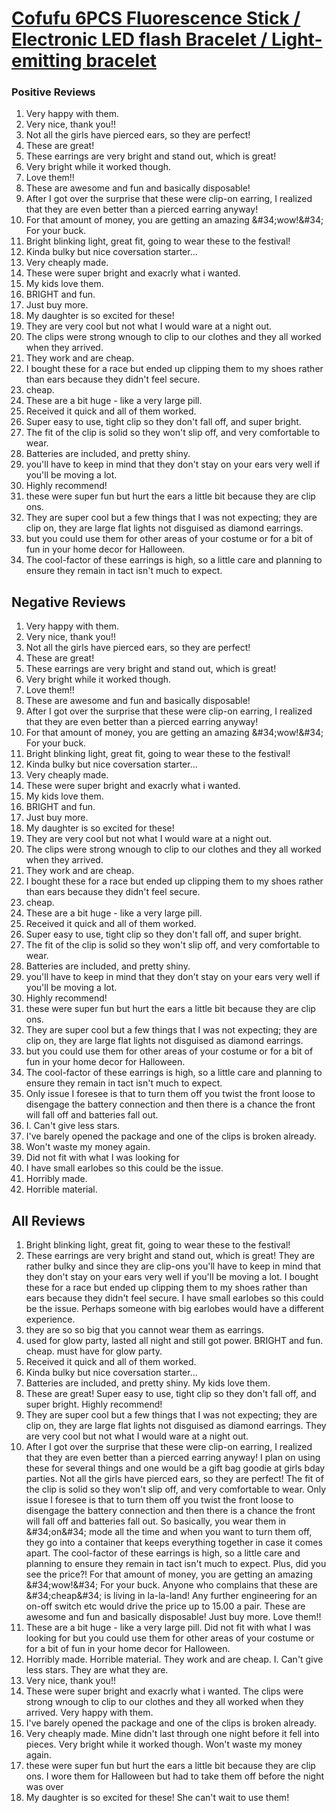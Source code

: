 # [Cofufu 6PCS Fluorescence Stick / Electronic LED flash Bracelet / Light-emitting bracelet](https://products.checkmycream.com/products/Cofufu-6PCS-Fluorescence-Stick-Electronic-LED-flash-Bracelet-Light-emitting-bracelet.html)

### Positive Reviews

<ol>
      <li>Very happy with them.</li>
      <li>Very nice, thank you!!</li>
      <li>Not all the girls have pierced ears, so they are perfect!</li>
      <li>These are great!  </li>
      <li>These earrings are very bright and stand out, which is great!  </li>
      <li>Very bright while it worked though.</li>
      <li>Love them!!</li>
      <li>These are awesome and fun and basically disposable!</li>
      <li>After I got over the surprise that these were clip-on earring, I realized that they are even better than a pierced earring anyway!</li>
      <li>For that amount of money, you are getting an amazing &amp;#34;wow!&amp;#34; For your buck.</li>
      <li>Bright blinking light, great fit, going to wear these to the festival!</li>
      <li>Kinda bulky but nice coversation starter...</li>
      <li>Very cheaply made.  </li>
      <li>These were super bright and exacrly what i wanted.</li>
      <li>My kids love them.</li>
      <li>BRIGHT and fun.</li>
      <li>Just buy more.</li>
      <li>My daughter is so excited for these!</li>
      <li>They are very cool but not what I would ware at a night out.</li>
      <li>The clips were strong wnough to clip to our clothes and they all worked when they arrived.</li>
      <li>They work and are cheap.</li>
      <li>I bought these for a race but ended up clipping them to my shoes rather than ears because they didn&#x27;t feel secure.  </li>
      <li>cheap.</li>
      <li>These are a bit huge - like a very large pill.</li>
      <li>Received it quick and all of them worked.</li>
      <li>Super easy to use, tight clip so they don&#x27;t fall off, and super bright.  </li>
      <li>The fit of the clip is solid so they won&#x27;t slip off, and very comfortable to wear.</li>
      <li>Batteries are included, and pretty shiny.</li>
      <li>you&#x27;ll have to keep in mind that they don&#x27;t stay on your ears very well if you&#x27;ll be moving a lot.  </li>
      <li>Highly recommend!</li>
      <li>these were super fun but hurt the ears a little bit because they are clip ons.</li>
      <li>They are super cool but a few things that I was not expecting; they are clip on, they are large flat lights not disguised as diamond earrings.</li>
      <li>but you could use them for other areas of your costume or for a bit of fun in your home decor for Halloween.</li>
      <li>The cool-factor of these earrings is high, so a little care and planning to ensure they remain in tact isn&#x27;t much to expect.</li>
</ol>


<h2>Negative Reviews</h2>
<ol>
<li> Very happy with them.</li>
<li> Very nice, thank you!!</li>
<li> Not all the girls have pierced ears, so they are perfect!</li>
<li> These are great!  </li>
<li> These earrings are very bright and stand out, which is great!  </li>
<li> Very bright while it worked though.</li>
<li> Love them!!</li>
<li> These are awesome and fun and basically disposable!</li>
<li> After I got over the surprise that these were clip-on earring, I realized that they are even better than a pierced earring anyway!</li>
<li> For that amount of money, you are getting an amazing &amp;#34;wow!&amp;#34; For your buck.</li>
<li> Bright blinking light, great fit, going to wear these to the festival!</li>
<li> Kinda bulky but nice coversation starter...</li>
<li> Very cheaply made.  </li>
<li> These were super bright and exacrly what i wanted.</li>
<li> My kids love them.</li>
<li> BRIGHT and fun.</li>
<li> Just buy more.</li>
<li> My daughter is so excited for these!</li>
<li> They are very cool but not what I would ware at a night out.</li>
<li> The clips were strong wnough to clip to our clothes and they all worked when they arrived.</li>
<li> They work and are cheap.</li>
<li> I bought these for a race but ended up clipping them to my shoes rather than ears because they didn&#x27;t feel secure.  </li>
<li> cheap.</li>
<li> These are a bit huge - like a very large pill.</li>
<li> Received it quick and all of them worked.</li>
<li> Super easy to use, tight clip so they don&#x27;t fall off, and super bright.  </li>
<li> The fit of the clip is solid so they won&#x27;t slip off, and very comfortable to wear.</li>
<li> Batteries are included, and pretty shiny.</li>
<li> you&#x27;ll have to keep in mind that they don&#x27;t stay on your ears very well if you&#x27;ll be moving a lot.  </li>
<li> Highly recommend!</li>
<li> these were super fun but hurt the ears a little bit because they are clip ons.</li>
<li> They are super cool but a few things that I was not expecting; they are clip on, they are large flat lights not disguised as diamond earrings.</li>
<li> but you could use them for other areas of your costume or for a bit of fun in your home decor for Halloween.</li>
<li> The cool-factor of these earrings is high, so a little care and planning to ensure they remain in tact isn&#x27;t much to expect.</li>
<li> Only issue I foresee is that to turn them off you twist the front loose to disengage the battery connection and then there is a chance the front will fall off and batteries fall out.</li>
<li> I. Can&#x27;t give less stars.</li>
<li> I&#x27;ve barely opened the package and one of the clips is broken already.</li>
<li> Won&#x27;t waste my money again.</li>
<li> Did not fit with what I was looking for</li>
<li> I have small earlobes so this could be the issue.  </li>
<li> Horribly made.</li>
<li> Horrible material.</li>
</ol>

<h2>All Reviews</h2>

<ol>
    <li> Bright blinking light, great fit, going to wear these to the festival!</li>
    <li> These earrings are very bright and stand out, which is great!  They are rather bulky and since they are clip-ons you&#x27;ll have to keep in mind that they don&#x27;t stay on your ears very well if you&#x27;ll be moving a lot.  I bought these for a race but ended up clipping them to my shoes rather than ears because they didn&#x27;t feel secure.  I have small earlobes so this could be the issue.  Perhaps someone with big earlobes would have a different experience.</li>
    <li> they are so so big that you cannot wear them as earrings.</li>
    <li> used for glow party, lasted all night and still got power. BRIGHT and fun. cheap. must have for glow party.</li>
    <li> Received it quick and all of them worked.</li>
    <li> Kinda bulky but nice coversation starter...</li>
    <li> Batteries are included, and pretty shiny. My kids love them.</li>
    <li> These are great!  Super easy to use, tight clip so they don&#x27;t fall off, and super bright.  Highly recommend!</li>
    <li> They are super cool but a few things that I was not expecting; they are clip on, they are large flat lights not disguised as diamond earrings. They are very cool but not what I would ware at a night out.</li>
    <li> After I got over the surprise that these were clip-on earring, I realized that they are even better than a pierced earring anyway! I plan on using these for several things and one would be a gift bag goodie at girls bday parties. Not all the girls have pierced ears, so they are perfect! The fit of the clip is solid so they won&#x27;t slip off, and very comfortable to wear. Only issue I foresee is that to turn them off you twist the front loose to disengage the battery connection and then there is a chance the front will fall off and batteries fall out. So basically, you wear them in &amp;#34;on&amp;#34; mode all the time and when you want to turn them off, they go into a container that keeps everything together in case it comes apart. The cool-factor of these earrings is high, so a little care and planning to ensure they remain in tact isn&#x27;t much to expect. Plus, did you see the price?! For that amount of money, you are getting an amazing &amp;#34;wow!&amp;#34; For your buck. Anyone who complains that these are &amp;#34;cheap&amp;#34; is living in la-la-land! Any further engineering for an on-off switch etc would drive the price up to 15.00 a pair. These are awesome and fun and basically disposable! Just buy more. Love them!!</li>
    <li> These are a bit huge - like a very large pill. Did not fit with what I was looking for but you could use them for other areas of your costume or for a bit of fun in your home decor for Halloween.</li>
    <li> Horribly made. Horrible material. They work and are cheap. I. Can&#x27;t give less stars. They are what they are.</li>
    <li> Very nice, thank you!!</li>
    <li> These were super bright and exacrly what i wanted. The clips were strong wnough to clip to our clothes and they all worked when they arrived. Very happy with them.</li>
    <li> I&#x27;ve barely opened the package and one of the clips is broken already.</li>
    <li> Very cheaply made.  Mine didn&#x27;t last through one night before it fell into pieces.  Very bright while it worked though. Won&#x27;t waste my money again.</li>
    <li> these were super fun but hurt the ears a little bit because they are clip ons. I wore them for Halloween but had to take them off before the night was over</li>
    <li> My daughter is so excited for these! She can&#x27;t wait to use them!</li>
</ol>




